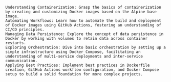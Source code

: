 
    Understanding Containerization: Grasp the basics of containerization by creating and customizing Docker images based on the Alpine base image.
    Automating Workflows: Learn how to automate the build and deployment of Docker images using GitHub Actions, fostering an understanding of CI/CD principles.
    Managing Data Persistence: Explore the concept of data persistence in Docker by working with volumes to retain data across container restarts.
    Exploring Orchestration: Dive into basic orchestration by setting up a simple infrastructure using Docker Compose, facilitating an understanding of multi-service deployments and inter-service communication.
    Applying Best Practices: Implement best practices in Dockerfile creation, GitHub Actions workflow configuration, and Docker Compose setup to build a solid foundation for more complex projects.
